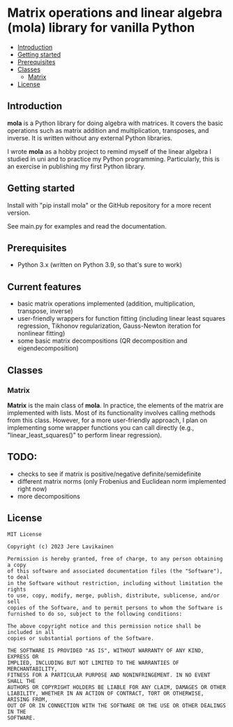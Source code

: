 # Matrix operations and linear algebra (mola) library for vanilla Python

- [Introduction](#introduction)
- [Getting started](#getting-started)
- [Prerequisites](#prerequisites)
- [Classes](#classes)
  * [Matrix](#matrix)
- [License](#license)
<!-- toc -->

## Introduction

**mola** is a Python library for doing algebra with matrices. It covers the basic operations such as matrix addition and multiplication, transposes, and inverse. It is written without any external Python libraries.

I wrote **mola** as a hobby project to remind myself of the linear algebra I studied in uni and to practice my Python programming. Particularly, this is an exercise in publishing my first Python library.

## Getting started

Install with "pip install mola" or the GitHub repository for a more recent version.

See main.py for examples and read the documentation.

## Prerequisites

- Python 3.x (written on Python 3.9, so that's sure to work)

## Current features

- basic matrix operations implemented (addition, multiplication, transpose, inverse)
- user-friendly wrappers for function fitting (including linear least squares regression, Tikhonov regularization, Gauss-Newton iteration for nonlinear fitting)
- some basic matrix decompositions (QR decomposition and eigendecomposition)


## Classes

### Matrix

**Matrix** is the main class of **mola**. In practice, the elements of the matrix are implemented with lists. Most of its functionality involves calling methods from this class. However, for a more user-friendly approach, I plan on implementing some wrapper functions you can call directly (e.g., "linear_least_squares()" to perform linear regression).

## TODO:
- checks to see if matrix is positive/negative definite/semidefinite
- different matrix norms (only Frobenius and Euclidean norm implemented right now)
- more decompositions

## License

```
MIT License

Copyright (c) 2023 Jere Lavikainen

Permission is hereby granted, free of charge, to any person obtaining a copy
of this software and associated documentation files (the "Software"), to deal
in the Software without restriction, including without limitation the rights
to use, copy, modify, merge, publish, distribute, sublicense, and/or sell
copies of the Software, and to permit persons to whom the Software is
furnished to do so, subject to the following conditions:

The above copyright notice and this permission notice shall be included in all
copies or substantial portions of the Software.

THE SOFTWARE IS PROVIDED "AS IS", WITHOUT WARRANTY OF ANY KIND, EXPRESS OR
IMPLIED, INCLUDING BUT NOT LIMITED TO THE WARRANTIES OF MERCHANTABILITY,
FITNESS FOR A PARTICULAR PURPOSE AND NONINFRINGEMENT. IN NO EVENT SHALL THE
AUTHORS OR COPYRIGHT HOLDERS BE LIABLE FOR ANY CLAIM, DAMAGES OR OTHER
LIABILITY, WHETHER IN AN ACTION OF CONTRACT, TORT OR OTHERWISE, ARISING FROM,
OUT OF OR IN CONNECTION WITH THE SOFTWARE OR THE USE OR OTHER DEALINGS IN THE
SOFTWARE.

```
